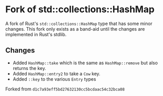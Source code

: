 # Fork of std::collections::HashMap

A fork of Rust's `std::collections::HashMap` type that has some minor
changes. This fork only exists as a band-aid until the changes are
implemented in Rust's stdlib.

## Changes

* Added `HashMap::take` which is the same as `HashMap::remove` but also
  returns the key.
* Added `HashMap::entry2` to take a `Cow` key.
* Added `::key` to the various `Entry` types

Forked from `d1c7a93eff5bd27632130cc5bcdaac54c32bca08`
